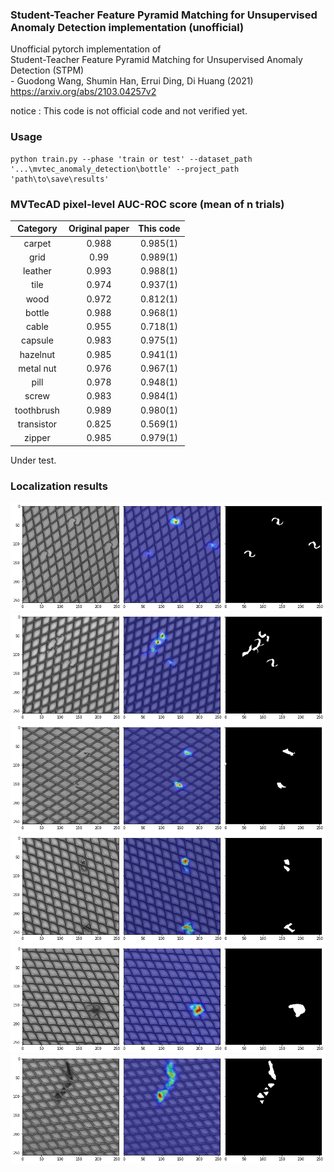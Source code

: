 ### Student-Teacher Feature Pyramid Matching for Unsupervised Anomaly Detection implementation (unofficial)
Unofficial pytorch implementation of  
Student-Teacher Feature Pyramid Matching for Unsupervised Anomaly Detection (STPM)  
\- Guodong Wang, Shumin Han, Errui Ding, Di Huang  (2021)  
https://arxiv.org/abs/2103.04257v2  

notice : This code is not official code and not verified yet. 

### Usage 
~~~
python train.py --phase 'train or test' --dataset_path '...\mvtec_anomaly_detection\bottle' --project_path 'path\to\save\results'
~~~

### MVTecAD pixel-level AUC-ROC score (mean of n trials)
| Category | Original paper | This code |
| :-----: | :-: | :-: |
| carpet | 0.988 | 0.985(1)|
| grid | 0.99 | 0.989(1)|
| leather | 0.993 | 0.988(1)|
| tile | 0.974 | 0.937(1)|
| wood | 0.972 | 0.812(1)|
| bottle | 0.988 | 0.968(1)|
| cable | 0.955 | 0.718(1)|
| capsule | 0.983 | 0.975(1)|
| hazelnut | 0.985 | 0.941(1)|
| metal nut | 0.976 | 0.967(1)|
| pill | 0.978 | 0.948(1)|
| screw | 0.983 | 0.984(1)|
| toothbrush | 0.989 | 0.980(1) |
| transistor | 0.825 | 0.569(1)|
| zipper | 0.985 | 0.979(1)|

Under test.    

### Localization results   


![plot](./samples/bent_003_arr.png)
![plot](./samples/bent_009_arr.png)
![plot](./samples/broken_000_arr.png)
![plot](./samples/metal_contamination_003_arr.png)
![plot](./samples/thread_001_arr.png)
![plot](./samples/thread_005_arr.png)